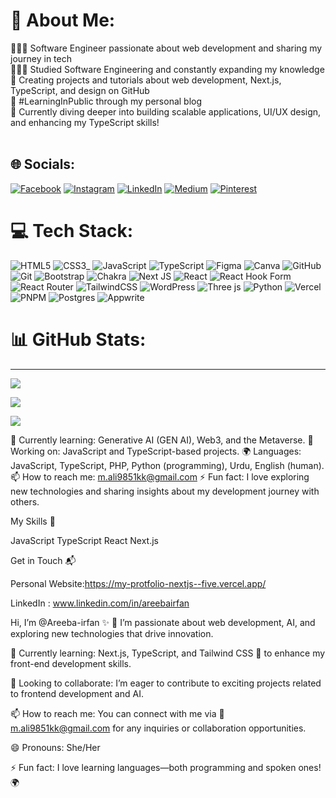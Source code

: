 # 💫 About Me:
👩🏻‍💻 Software Engineer passionate about web development and sharing my journey in tech<br>👩🏻‍🎓 Studied Software Engineering and constantly expanding my knowledge<br>🎨 Creating projects and tutorials about web development, Next.js, TypeScript, and design on GitHub<br>🌷 #LearningInPublic through my personal blog<br>💭 Currently diving deeper into building scalable applications, UI/UX design, and enhancing my TypeScript skills!<br><br>


## 🌐 Socials:
[![Facebook](https://img.shields.io/badge/Facebook-%231877F2.svg?logo=Facebook&logoColor=white)](https://facebook.com/profile.php?id=61562497645022) [![Instagram](https://img.shields.io/badge/Instagram-%23E4405F.svg?logo=Instagram&logoColor=white)](https://instagram.com/areeba.__.irfan/) [![LinkedIn](https://img.shields.io/badge/LinkedIn-%230077B5.svg?logo=linkedin&logoColor=white)](https://linkedin.com/in/areebairfan) [![Medium](https://img.shields.io/badge/Medium-12100E?logo=medium&logoColor=white)](https://medium.com/@areebaIrfan_) [![Pinterest](https://img.shields.io/badge/Pinterest-%23E60023.svg?logo=Pinterest&logoColor=white)](https://pinterest.com/areebairfan_xyz/)

# 💻 Tech Stack:
![HTML5](https://img.shields.io/badge/html5-%23E34F26.svg?style=for-the-badge&logo=html5&logoColor=white)
![CSS3](https://img.shields.io/badge/css3-%231572B6.svg?style=for-the-badge&logo=css3&logoColor=white)_
![JavaScript](https://img.shields.io/badge/javascript-%23323330.svg?style=for-the-badge&logo=javascript&logoColor=%23F7DF1E)
![TypeScript](https://img.shields.io/badge/typescript-%23007ACC.svg?style=for-the-badge&logo=typescript&logoColor=white)
![Figma](https://img.shields.io/badge/figma-%23F24E1E.svg?style=for-the-badge&logo=figma&logoColor=white)
![Canva](https://img.shields.io/badge/Canva-%2300C4CC.svg?style=for-the-badge&logo=Canva&logoColor=white) 
![GitHub](https://img.shields.io/badge/github-%23121011.svg?style=for-the-badge&logo=github&logoColor=white) 
![Git](https://img.shields.io/badge/git-%23F05033.svg?style=for-the-badge&logo=git&logoColor=white) 
![Bootstrap](https://img.shields.io/badge/bootstrap-%238511FA.svg?style=for-the-badge&logo=bootstrap&logoColor=white) 
![Chakra](https://img.shields.io/badge/chakra-%234ED1C5.svg?style=for-the-badge&logo=chakraui&logoColor=white) 
![Next JS](https://img.shields.io/badge/Next-black?style=for-the-badge&logo=next.js&logoColor=white) 
![React](https://img.shields.io/badge/react-%2320232a.svg?style=for-the-badge&logo=react&logoColor=%2361DAFB) 
![React Hook Form](https://img.shields.io/badge/React%20Hook%20Form-%23EC5990.svg?style=for-the-badge&logo=reacthookform&logoColor=white) 
![React Router](https://img.shields.io/badge/React_Router-CA4245?style=for-the-badge&logo=react-router&logoColor=white) 
![TailwindCSS](https://img.shields.io/badge/tailwindcss-%2338B2AC.svg?style=for-the-badge&logo=tailwind-css&logoColor=white)
![WordPress](https://img.shields.io/badge/WordPress-%23117AC9.svg?style=for-the-badge&logo=WordPress&logoColor=white) 
![Three js](https://img.shields.io/badge/threejs-black?style=for-the-badge&logo=three.js&logoColor=white) 
![Python](https://img.shields.io/badge/python-3670A0?style=for-the-badge&logo=python&logoColor=ffdd54) 
![Vercel](https://img.shields.io/badge/vercel-%23000000.svg?style=for-the-badge&logo=vercel&logoColor=white)  ![PNPM](https://img.shields.io/badge/pnpm-%234a4a4a.svg?style=for-the-badge&logo=pnpm&logoColor=f69220)  ![Postgres](https://img.shields.io/badge/postgres-%23316192.svg?style=for-the-badge&logo=postgresql&logoColor=white) ![Appwrite](https://img.shields.io/badge/Appwrite-%23FD366E.svg?style=for-the-badge&logo=appwrite&logoColor=white) 
# 📊 GitHub Stats:
---
[![](https://visitcount.itsvg.in/api?id=Areeba-irfan&label=Github&color=10&pretty=true)](https://visitcount.itsvg.in)

<!-- Proudly created with GPRM ( https://gprm.itsvg.in ) -->
<!-- GitHub stats from https://github.com/anuraghazra/github-readme-stats -->
![](https://github-readme-stats.vercel.app/api?username=xsol05&theme=radical&hide_border=false&include_all_commits=true&count_private=true)<br/>

![](https://github-readme-streak-stats.herokuapp.com/?user=Areeba)<br/>


<!-- Badges from https://github.com/Ileriayo/markdown-badges -->

🌱 Currently learning: Generative AI (GEN AI), Web3, and the Metaverse.
🔭 Working on: JavaScript and TypeScript-based projects.
🌍 Languages: JavaScript, TypeScript, PHP, Python (programming), Urdu, English (human).
📫 How to reach me: m.ali9851kk@gmail.com
⚡ Fun fact: I love exploring new technologies and sharing insights about my development journey with others.

My Skills 🧠

JavaScript
TypeScript
React
Next.js

Get in Touch 📬

Personal Website:https://my-protfolio-nextjs--five.vercel.app/

LinkedIn : www.linkedin.com/in/areebairfan


Hi, I’m @Areeba-irfan ✨
👀 I’m passionate about web development, AI, and exploring new technologies that drive innovation.

🌱 Currently learning: Next.js, TypeScript, and Tailwind CSS 🚀 to enhance my front-end development skills.

💞️ Looking to collaborate: I’m eager to contribute to exciting projects related to frontend development and AI.

📫 How to reach me: You can connect with me via 📧  m.ali9851kk@gmail.com for any inquiries or collaboration opportunities.

😄 Pronouns: She/Her

⚡ Fun fact: I love learning languages—both programming and spoken ones! 🌍
